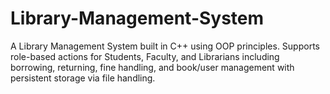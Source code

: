 # Library-Management-System
A Library Management System built in C++ using OOP principles. Supports role-based actions for Students, Faculty, and Librarians including borrowing, returning, fine handling, and book/user management with persistent storage via file handling.
